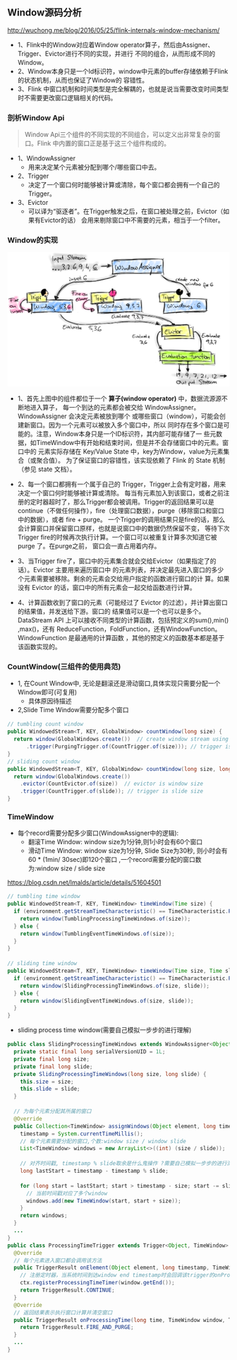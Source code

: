 ## Window源码分析
http://wuchong.me/blog/2016/05/25/flink-internals-window-mechanism/

- 1、Flink中的Window对应着Window operator算子，然后由Assigner、Trigger、Evictor进行不同的实现，并进行
     不同的组合，从而形成不同的Window。
- 2、Window本身只是一个Id标识符，window中元素的buffer存储依赖于Flink的状态机制，从而也保证了Window的
     容错性。
- 3、Flink 中窗口机制和时间类型是完全解耦的，也就是说当需要改变时间类型时不需要更改窗口逻辑相关的代码。

### 剖析Window Api
> Window Api三个组件的不同实现的不同组合，可以定义出非常复杂的窗口。Flink 中内置的窗口正是基于这三个组件构成的。

- 1、WindowAssigner
  - 用来决定某个元素被分配到哪个/哪些窗口中去。
- 2、Trigger
  - 决定了一个窗口何时能够被计算或清除，每个窗口都会拥有一个自己的Trigger。
- 3、Evictor
  - 可以译为“驱逐者”。在Trigger触发之后，在窗口被处理之前，Evictor（如果有Evictor的话）
    会用来剔除窗口中不需要的元素，相当于一个filter。

### Window的实现
![](pic/window.png)
- 1、首先上图中的组件都位于一个 **算子(window operator)** 中，数据流源源不断地进入算子，
     每一个到达的元素都会被交给 WindowAssigner。WindowAssigner 会决定元素被放到哪个
     或哪些窗口（window），可能会创建新窗口。因为一个元素可以被放入多个窗口中，所以
     同时存在多个窗口是可能的。注意，Window本身只是一个ID标识符，其内部可能存储了一
     些元数据，如TimeWindow中有开始和结束时间，但是并不会存储窗口中的元素。窗口中的
     元素实际存储在 Key/Value State 中，key为Window，value为元素集合（或聚合值）。
     为了保证窗口的容错性，该实现依赖了 Flink 的 State 机制（参见 state 文档）。

- 2、每一个窗口都拥有一个属于自己的 Trigger，Trigger上会有定时器，用来决定一个窗口何时能够被计算或清除。
     每当有元素加入到该窗口，或者之前注册的定时器超时了，那么Trigger都会被调用。Trigger的返回结果可以是
     continue（不做任何操作），fire（处理窗口数据），purge（移除窗口和窗口中的数据），或者 fire + purge。
     一个Trigger的调用结果只是fire的话，那么会计算窗口并保留窗口原样，也就是说窗口中的数据仍然保留不变，
     等待下次Trigger fire的时候再次执行计算。一个窗口可以被重复计算多次知道它被 purge 了。在purge之前，
     窗口会一直占用着内存。

- 3、当Trigger fire了，窗口中的元素集合就会交给Evictor（如果指定了的话）。Evictor 主要用来遍历窗口中
     的元素列表，并决定最先进入窗口的多少个元素需要被移除。剩余的元素会交给用户指定的函数进行窗口的计
     算。如果没有 Evictor 的话，窗口中的所有元素会一起交给函数进行计算。

- 4、计算函数收到了窗口的元素（可能经过了 Evictor 的过滤），并计算出窗口的结果值，并发送给下游。窗口的
     结果值可以是一个也可以是多个。DataStream API 上可以接收不同类型的计算函数，包括预定义的sum(),min()
     ,max()，还有 ReduceFunction，FoldFunction，还有WindowFunction。WindowFunction 是最通用的计算函数
     ，其他的预定义的函数基本都是基于该函数实现的。

### CountWindow(三组件的使用典范)
- 1, 在Count Window中, 无论是翻滚还是滑动窗口,具体实现只需要分配一个Window即可(可复用)
  - 具体原因待描述
- 2,Slide Time Window需要分配多个窗口

```java
// tumbling count window
public WindowedStream<T, KEY, GlobalWindow> countWindow(long size) {
  return window(GlobalWindows.create())  // create window stream using GlobalWindows
      .trigger(PurgingTrigger.of(CountTrigger.of(size))); // trigger is window size
}
// sliding count window
public WindowedStream<T, KEY, GlobalWindow> countWindow(long size, long slide) {
  return window(GlobalWindows.create())
    .evictor(CountEvictor.of(size))  // evictor is window size
    .trigger(CountTrigger.of(slide)); // trigger is slide size
}
```


### TimeWindow

- 每个record需要分配多少窗口(WindowAssigner中的逻辑):
  - 翻滚Time Window: window size为1分钟,则1小时会有60个窗口
  - 滑动Time Window: window size为1分钟, Slide Size为30秒, 则小时会有60 * (1min/ 30sec)即120个窗口
                     ,一个record需要分配的窗口数为:window size / slide size

https://blog.csdn.net/lmalds/article/details/51604501

```java
// tumbling time window
public WindowedStream<T, KEY, TimeWindow> timeWindow(Time size) {
  if (environment.getStreamTimeCharacteristic() == TimeCharacteristic.ProcessingTime) {
    return window(TumblingProcessingTimeWindows.of(size));
  } else {
    return window(TumblingEventTimeWindows.of(size));
  }
}

// sliding time window
public WindowedStream<T, KEY, TimeWindow> timeWindow(Time size, Time slide) {
  if (environment.getStreamTimeCharacteristic() == TimeCharacteristic.ProcessingTime) {
    return window(SlidingProcessingTimeWindows.of(size, slide));
  } else {
    return window(SlidingEventTimeWindows.of(size, slide));
  }
}
```

- sliding process time window(需要自己模拟一步步的进行理解)
```java
public class SlidingProcessingTimeWindows extends WindowAssigner<Object, TimeWindow> {
  private static final long serialVersionUID = 1L;
  private final long size;
  private final long slide;
  private SlidingProcessingTimeWindows(long size, long slide) {
    this.size = size;
    this.slide = slide;
  }

  // 为每个元素分配其所属的窗口
  @Override
  public Collection<TimeWindow> assignWindows(Object element, long timestamp) {
    timestamp = System.currentTimeMillis();
    // 每个元素需要分配的窗口,个数:window size / window slide
    List<TimeWindow> windows = new ArrayList<>((int) (size / slide));

    // 对齐时间戳, timestamp % slide取余是什么鬼操作 ?需要自己模拟一步步的进行测试
    long lastStart = timestamp - timestamp % slide;

    for (long start = lastStart; start > timestamp - size; start -= slide) {
      // 当前时间戳对应了多个window
      windows.add(new TimeWindow(start, start + size));
    }
    return windows;
  }
  ...
}
public class ProcessingTimeTrigger extends Trigger<Object, TimeWindow> {
  @Override
  // 每个元素进入窗口都会调用该方法
  public TriggerResult onElement(Object element, long timestamp, TimeWindow window, TriggerContext ctx) {
    // 注册定时器，当系统时间到达window end timestamp时会回调该trigger的onProcessingTime方法
    ctx.registerProcessingTimeTimer(window.getEnd());
    return TriggerResult.CONTINUE;
  }
  @Override
  // 返回结果表示执行窗口计算并清空窗口
  public TriggerResult onProcessingTime(long time, TimeWindow window, TriggerContext ctx) {
    return TriggerResult.FIRE_AND_PURGE;
  }
  ...
}
```

###
